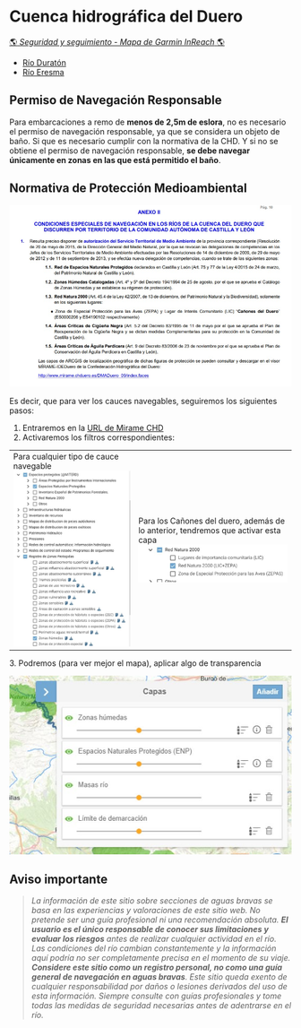 # Cuenca hidrográfica del Duero
[:earth_americas: *Seguridad y seguimiento - Mapa de Garmin InReach* :earth_americas:](https://share.garmin.com/gpalacios82)

* [Río Duratón](./CHD-Duraton.md)
* [Río Eresma](./CHD-Eresma.md)

## Permiso de Navegación Responsable
Para embarcaciones a remo de **menos de 2,5m de eslora**, no es necesario el permiso de navegación responsable, ya que se considera un objeto de baño. Si que es necesario cumplir con la normativa de la CHD. Y si no se obtiene el permiso de navegación responsable, **se debe navegar únicamente en zonas en las que está permitido el baño**.

## Normativa de Protección Medioambiental
![](../misc/images/chd-normativa-anexo2.jpg)

Es decir, que para ver los cauces navegables, seguiremos los siguientes pasos:
1. Entraremos en la [URL de Mirame CHD](https://mirame.chduero.es/chduero/viewer)
2. Activaremos los filtros correspondientes:
<table>
    <tr>
        <td>
            Para cualquier tipo de cauce navegable
            <img src="../misc/images/CHD-medioambiente1.jpg" alt="Medioambiente 1">
        </td>
        <td>
            Para los Cañones del duero, además de lo anterior, tendremos que activar esta capa
            <img src="../misc/images/CHD-medioambiente2.jpg" alt="Medioambiente 1">
        </td>
    </tr>
</table>
3. Podremos (para ver mejor el mapa), aplicar algo de transparencia

![](../misc/images/CHD-medioambiente3.jpg)

## Aviso importante
>*La información de este sitio sobre secciones de aguas bravas se basa en las experiencias y valoraciones de este sitio web. No pretende ser una guía profesional ni una recomendación absoluta. **El usuario es el único responsable de conocer sus limitaciones y evaluar los riesgos** antes de realizar cualquier actividad en el río. Las condiciones del río cambian constantemente y la información aquí podría no ser completamente precisa en el momento de su viaje. **Considere este sitio como un registro personal, no como una guía general de navegación en aguas bravas**. Este sitio queda exento de cualquier responsabilidad por daños o lesiones derivados del uso de esta información. Siempre consulte con guías profesionales y tome todas las medidas de seguridad necesarias antes de adentrarse en el río.*